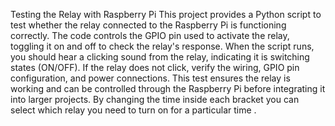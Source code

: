Testing the Relay with Raspberry Pi
This project provides a Python script to test whether the relay connected to the Raspberry Pi is functioning correctly. The code controls the GPIO pin used to activate the relay, toggling it on and off to check the relay's response. When the script runs, you should hear a clicking sound from the relay, indicating it is switching states (ON/OFF). If the relay does not click, verify the wiring, GPIO pin configuration, and power connections. This test ensures the relay is working and can be controlled through the Raspberry Pi before integrating it into larger projects.
By changing the time inside each bracket you can select which relay you need to turn on for a particular time .
